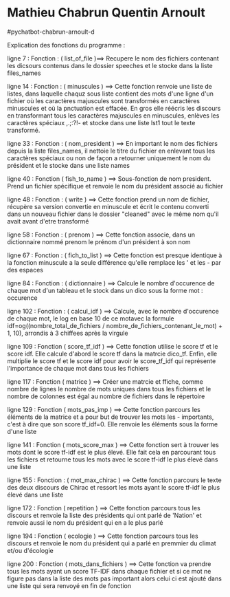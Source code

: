 # Mathieu Chabrun Quentin Arnoult
#pychatbot-chabrun-arnoult-d

Explication des fonctions du programme : 

ligne 7 : Fonction : ( list_of_file )==> Recupere le nom des fichiers contenant les dicsours contenus dans le dossier speeches et le stocke dans la liste files_names

ligne 14 : Fonction : ( minuscules ) ==> Cette fonction renvoie une liste de listes, dans laquelle chaquz sous liste contient des mots d'une ligne d'un fichier où les caractères majuscules sont transformés en caractères minuscules et où la pnctuation est effacée. En gros elle réécris les discours en transformant tous les caractères majuscules en minuscules, enlèves les caractères spéciaux ,.;:?!- et stocke dans une liste lst1 tout le texte transformé. 

ligne 33 : Fonction : ( nom_president ) ==> En important le nom des fichiers depuis la liste files_names, il nettoie le titre du fichier en enlevant tous les caractères spéciaux ou non de façon a retourner uniquement le nom du président et le stocke dans une liste names

ligne 40 : Fonction ( fish_to_name ) ==>  Sous-fonction de nom president. Prend un fichier spécifique et renvoie le nom du président associé au fichier 

ligne 48 : Fonction : ( write ) ==> Cette fonction prend un nom de fichier, récupère sa version convertie en minuscule et écrit le contenu converti dans un nouveau fichier dans le dossier "cleaned" avec le même nom qu'il avait avant d'etre transformé

ligne 58 : Fonction : ( prenom ) ==> Cette fonction associe, dans un dictionnaire nommé prenom le prénom d'un président à son nom

ligne 67 : Fonction : ( fich_to_list ) ==> Cette fonction est presque identique à la fonction minuscule a la seule différence qu'elle remplace les ' et les - par des espaces 

ligne 84 : Fonction : ( dictionnaire ) ==> Calcule le nombre d'occurence de chaque mot d'un tableau et le stock dans un dico sous la forme mot : occurence

ligne 102 : Fonction : ( calcul_idf ) ==> Calcule, avec le nombre d'occurence de chaque mot, le log en base 10 de ce motavec la formule idf=og((nombre_total_de_fichiers / nombre_de_fichiers_contenant_le_mot) + 1, 10), arrondis à 3 chiffees après la virgule

ligne 109 : Fonction ( score_tf_idf ) ==> Cette fonction utilise le score tf et le score idf. Elle calcule d'abord le score tf dans la matrcie dico_tf. Enfin, elle multiplie le score tf et le score idf pour avoir le score_tf_idf qui représente l'importance de chaque mot dans tous les fichiers  

ligne 117 : Fonction ( matrice ) ==> Créer une matrcie et ffiche, comme nombre de lignes le nombre de mots uniques dans tous les fichiers et le nombre de colonnes est égal au nombre de fichiers dans le répertoire

ligne 129 : Fonction ( mots_pas_imp ) ==> Cette fonction parcours les éléments de la matrice et a pour but de trouver les mots les - importants, c'est à dire que son score tf_idf=0. Elle renvoie les éléments sous la forme d'une liste 

ligne 141 : Fonction ( mots_score_max ) ==> Cette fonction sert à trouver les mots dont le score tf-idf est le plus élevé. Elle fait cela en parcourant tous les fichiers et retourne tous les mots avec le score tf-idf le plus élevé dans une liste 

ligne 155 : Fonction : ( mot_max_chirac ) ==> Cette fonction parcours le texte des deux discours de Chirac et ressort les mots ayant le score tf-idf le plus élevé dans une liste 

ligne 172 : Fonction ( repetition ) ==> Cette fonction parcours tous les discours et renvoie la liste des présidents qui ont parlé de 'Nation' et renvoie aussi le nom du président qui en a le plus parlé 

ligne 194 : Fonction ( ecologie ) ==> Cette fonction parcours tous les discours et renvoie le nom du président qui a parlé en premmier du climat et/ou d'écologie 

ligne 200 : Fonction ( mots_dans_fichiers ) ==> Cette fonction va prendre tous les mots ayant un score TF-IDF dans chaque fichier et si ce mot ne figure pas dans la liste des mots pas important alors celui ci est ajouté dans une liste qui sera renvoyé en fin de fonction

